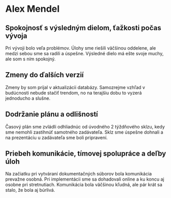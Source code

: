 Alex Mendel
===========
Spokojnosť s výsledným dielom, ťažkosti počas vývoja 
----------------------------------------------------
Pri vývoji bolo veľa problémov. Úlohy sme riešili väčšinou oddelene, ale medzi sebou sme sa radili a úspešne. Výsledné dielo má ešte svoje muchy, ale som s ním spokojný. 

Zmeny do ďalších verzií 
-----------------------
Zmeny by som prijal v aktualizácii databázy. Samozrejme vzhľad v budúcnosti nebude stačiť trendom, no na terajšiu dobu to vyzerá jednoducho a slušne. 

Dodržanie plánu a odlišností 
----------------------------
Časový plán sme zvládli odhliadnúc od úvodného 2 týždňového sklzu, kedy sme nemohli zastihnúť samotného zadávateľa. Sklz sme úspešne dohnali a na prezentáciu u zadávateľa sme boli pripravení. 

Priebeh komunikácie, tímovej spolupráce a deľby úloh
----------------------------------------------------
Na začiatku pri vytváraní dokumentačných súborov bola komunikácia prevažne osobná. Pri implementácii sme sa dohadovali online a ku koncu aj osobne pri stretnutiach. Komunikácia bola väčšinou kľudná, ale pár krát sa stalo, že bola aj búrlivá.
